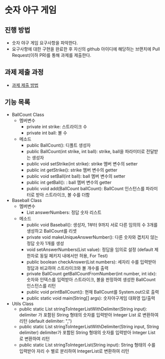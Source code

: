 # 숫자 야구 게임
## 진행 방법
* 숫자 야구 게임 요구사항을 파악한다.
* 요구사항에 대한 구현을 완료한 후 자신의 github 아이디에 해당하는 브랜치에 Pull Request(이하 PR)를 통해 과제를 제출한다.

## 과제 제출 과정
* [과제 제출 방법](https://github.com/next-step/nextstep-docs/tree/master/precourse)

## 기능 목록
- BallCount Class
  - 멤버변수
    - private int strike: 스트라이크 수
    - private int ball: 볼 수
  - 메소드
    - public BallCount(): 디폴트 생성자
    - public BallCount(int strike, int ball): strike, ball을 파라미터로 전달받는 생성자
    - public void setStrike(int strike): strike 멤버 변수의 setter
    - public int getStrike(): strike 멤버 변수의 getter
    - public void setBall(int ball): ball 멤버 변수의 setter
    - public int getBall(): : ball 멤버 변수의 getter
    - public void add(BallCount ballCount): BallCount 인스턴스를 파라미터로 받아 스트라이크, 볼 수를 더함
- Baseball Class 
  - 멤버변수
    - List<Integer> answerNumbers: 정답 숫자 리스트
  - 메소드
    - public void Baseball(): 생성자, 1부터 9까지 서로 다른 임의의 수 3개를 생성하고 BallCount를 리셋
    - private void makeUniqueAnswerNumber(): 다른 숫자와 겹치지 않는 정답 숫자 1개를 생성
    - void setAnswerNumbers(List<Integer> value): 정답을 임의로 설정 (default 제한자로 동일 페키지 내에서만 허용, For Test)
    - public boolean checkAnswer(List<Integer> numbers): 세자리 수를 입력받아 정답과 비교하여 스트라이크와 볼 개수를 출력
    - private BallCount getBallCountFromNumber(int number, int idx): 숫자와 인덱스를 입력받아 스트라이크, 볼을 판정하여 생성한 BallCount 인스턴스를 리턴
    - public void printBallCount(): 현재 BallCount를 System.out으로 출력
    - public static void main(String[] args): 숫자야구게임 대화영 입/출력
- Utils Class
  - public static List<Integer> stringToIntegerListWithDelimiter(String input): delimiter 가 포함된 String 형태의 숫자를 입력받아 Integer List 로 변환하여 리턴 (default delimiter: ",")
  - public static List<Integer> stringToIntegerListWithDelimiter(String input, String delimiter) delimiter가 포함된 String 형태의 숫자를 입력받아 Integer List 로 변환하여 리턴
  - public static List<Integer> stringToIntegerList(String input): String 형태의 수를 입력받아 자리 수 별로 분리하여 IntegerList로 변환하여 리턴
